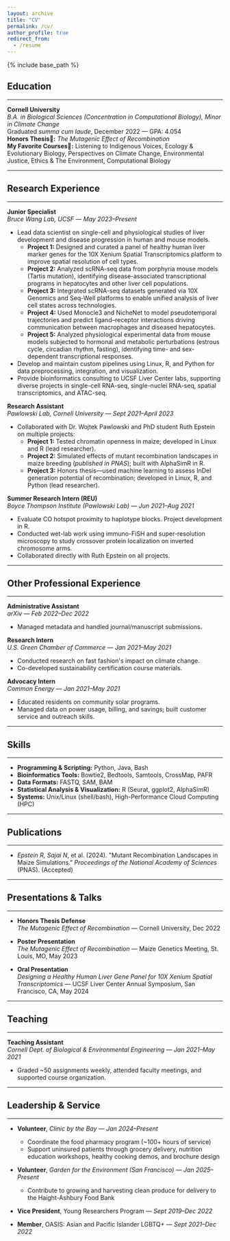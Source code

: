 ```yaml
---
layout: archive
title: "CV"
permalink: /cv/
author_profile: true
redirect_from:
  - /resume
---
```


{% include base_path %}

## Education  
---

**Cornell University**  
*B.A. in Biological Sciences (Concentration in Computational Biology), Minor in Climate Change*  
Graduated *summa cum laude*, December 2022 — GPA: 4.054  
**Honors Thesis🦋:** *The Mutagenic Effect of Recombination*  
**My Favorite Courses🌟:** Listening to Indigenous Voices, Ecology & Evolutionary Biology, Perspectives on Climate Change, Environmental Justice, Ethics & The Environment, Computational Biology

---

## Research Experience  
---

**Junior Specialist**  
*Bruce Wang Lab, UCSF* — *May 2023–Present*  
- Lead data scientist on single-cell and physiological studies of liver development and disease progression in human and mouse models.  
  - **Project 1:** Designed and curated a panel of healthy human liver marker genes for the 10X Xenium Spatial Transcriptomics platform to improve spatial resolution of cell types.  
  - **Project 2:** Analyzed scRNA-seq data from porphyria mouse models (Tartis mutation), identifying disease-associated transcriptional programs in hepatocytes and other liver cell populations.  
  - **Project 3:** Integrated scRNA-seq datasets generated via 10X Genomics and Seq-Well platforms to enable unified analysis of liver cell states across technologies.  
  - **Project 4:** Used Monocle3 and NicheNet to model pseudotemporal trajectories and predict ligand–receptor interactions driving communication between macrophages and diseased hepatocytes.  
  - **Project 5:** Analyzed physiological experimental data from mouse models subjected to hormonal and metabolic perturbations (estrous cycle, circadian rhythm, fasting), identifying time- and sex-dependent transcriptional responses.  
- Develop and maintain custom pipelines using Linux, R, and Python for data preprocessing, integration, and visualization.  
- Provide bioinformatics consulting to UCSF Liver Center labs, supporting diverse projects in single-cell RNA-seq, single-nuclei RNA-seq, spatial transcriptomics, and ATAC-seq.


**Research Assistant**  
*Pawlowski Lab, Cornell University* — *Sept 2021–April 2023*  
- Collaborated with Dr. Wojtek Pawlowski and PhD student Ruth Epstein on multiple projects:  
  - **Project 1:** Tested chromatin openness in maize; developed in Linux and R (lead researcher).  
  - **Project 2:** Simulated effects of mutant recombination landscapes in maize breeding (*published in PNAS*); built with AlphaSimR in R.  
  - **Project 3:** Honors thesis—used machine learning to assess InDel generation potential of recombination; developed in Linux, R, and Python (lead researcher).

**Summer Research Intern (REU)**  
*Boyce Thompson Institute (Pawlowski Lab)* — *Jun 2021–Aug 2021*  
- Evaluate CO hotspot proximity to haplotype blocks. Project development in R.
- Conducted wet-lab work using immuno-FiSH and super-resolution microscopy to study crossover protein localization on inverted chromosome arms.  
- Collaborated directly with Ruth Epstein on all projects.

---

## Other Professional Experience  
---

**Administrative Assistant**  
*arXiv* — *Feb 2022–Dec 2022*  
- Managed metadata and handled journal/manuscript submissions.

**Research Intern**  
*U.S. Green Chamber of Commerce* — *Jan 2021–May 2021*  
- Conducted research on fast fashion's impact on climate change.  
- Co-developed sustainability certification course materials.

**Advocacy Intern**  
*Common Energy* — *Jan 2021–May 2021*  
- Educated residents on community solar programs.  
- Managed data on power usage, billing, and savings; built customer service and outreach skills.

---

## Skills  
---

- **Programming & Scripting:** Python, Java, Bash  
- **Bioinformatics Tools:** Bowtie2, Bedtools, Samtools, CrossMap, PAFR  
- **Data Formats:** FASTQ, SAM, BAM  
- **Statistical Analysis & Visualization:** R (Seurat, ggplot2, AlphaSimR)  
- **Systems:** Unix/Linux (shell/bash), High-Performance Cloud Computing (HPC)

---

## Publications  
---

- *Epstein R, Sajai N*, et al. (2024). "Mutant Recombination Landscapes in Maize Simulations." *Proceedings of the National Academy of Sciences* (PNAS). (Accepted)

---

## Presentations & Talks  
---

- **Honors Thesis Defense**  
  *The Mutagenic Effect of Recombination* — Cornell University, Dec 2022  

- **Poster Presentation**  
  *The Mutagenic Effect of Recombination* — Maize Genetics Meeting, St. Louis, MO, May 2023  

- **Oral Presentation**  
  *Designing a Healthy Human Liver Gene Panel for 10X Xenium Spatial Transcriptomics* — UCSF Liver Center Annual Symposium, San Francisco, CA, May 2024

---

## Teaching  
---

**Teaching Assistant**  
*Cornell Dept. of Biological & Environmental Engineering* — *Jan 2021–May 2021*  
- Graded ~50 assignments weekly, attended faculty meetings, and supported course organization.

---

## Leadership & Service  
---

- **Volunteer**, *Clinic by the Bay* — *Jan 2024–Present*  
  - Coordinate the food pharmacy program (~100+ hours of service)  
  - Support uninsured patients through grocery delivery, nutrition education workshops, healthy cooking demos, and brochure design

- **Volunteer**, *Garden for the Environment (San Francisco)* — *Jan 2025–Present*  
  - Contribute to growing and harvesting clean produce for delivery to the Haight-Ashbury Food Bank

- **Vice President**, Young Researchers Program — *Sept 2019–Dec 2022*  
- **Member**, OASIS: Asian and Pacific Islander LGBTQ+ — *Sept 2021–Dec 2022*
